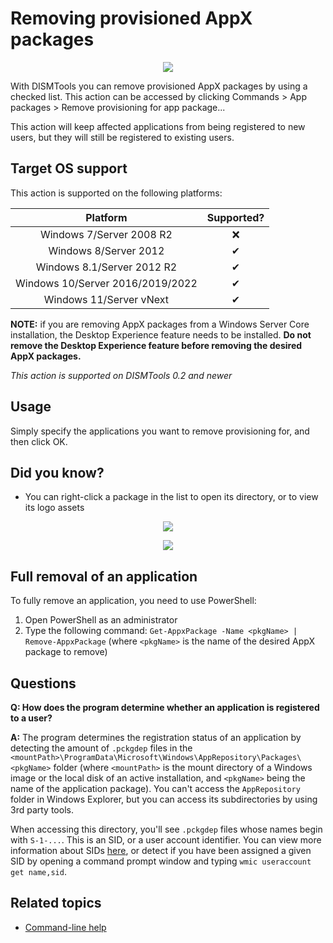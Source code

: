 # Removing provisioned AppX packages

<p align="center">
	<img src="../../../res/img_tasks/appx/remove_provisionedappxpackage.png" />
</p>

With DISMTools you can remove provisioned AppX packages by using a checked list. This action can be accessed by clicking Commands > App packages > Remove provisioning for app package...

This action will keep affected applications from being registered to new users, but they will still be registered to existing users.

## Target OS support

This action is supported on the following platforms:

| Platform | Supported? |
|:--:|:--:|
| Windows 7/Server 2008 R2 | ❌ |
| Windows 8/Server 2012 | ✔ |
| Windows 8.1/Server 2012 R2 | ✔ |
| Windows 10/Server 2016/2019/2022 | ✔ |
| Windows 11/Server vNext | ✔ |

**NOTE:** if you are removing AppX packages from a Windows Server Core installation, the Desktop Experience feature needs to be installed. **Do not remove the Desktop Experience feature before removing the desired AppX packages.**

<i>This action is supported on DISMTools 0.2 and newer</i>

## Usage

Simply specify the applications you want to remove provisioning for, and then click OK.

## Did you know?

- You can right-click a package in the list to open its directory, or to view its logo assets

<p align="center">
	<img src="https://user-images.githubusercontent.com/101426328/236633802-3c27947c-e282-4258-9ca3-0d6711fc436f.png" />
</p>

<p align="center">
	<img src="https://github.com/CodingWonders/DISMTools/assets/101426328/751b80d9-ee8f-4552-8f91-6f5ebbfaf0da" />
</p>

## Full removal of an application

To fully remove an application, you need to use PowerShell:

1. Open PowerShell as an administrator
2. Type the following command: `Get-AppxPackage -Name <pkgName> | Remove-AppxPackage` (where `<pkgName>` is the name of the desired AppX package to remove)

## Questions

**Q: How does the program determine whether an application is registered to a user?**

**A:** The program determines the registration status of an application by detecting the amount of `.pckgdep` files in the `<mountPath>\ProgramData\Microsoft\Windows\AppRepository\Packages\<pkgName>` folder (where `<mountPath>` is the mount directory of a Windows image or the local disk of an active installation, and `<pkgName>` being the name of the application package). You can't access the `AppRepository` folder in Windows Explorer, but you can access its subdirectories by using 3rd party tools.

When accessing this directory, you'll see `.pckgdep` files whose names begin with `S-1-...`. This is an SID, or a user account identifier. You can view more information about SIDs [here](https://devblogs.microsoft.com/oldnewthing/20230613-00/?p=108335), or detect if you have been assigned a given SID by opening a command prompt window and typing `wmic useraccount get name,sid`.

## Related topics

- [Command-line help](https://example.com)

